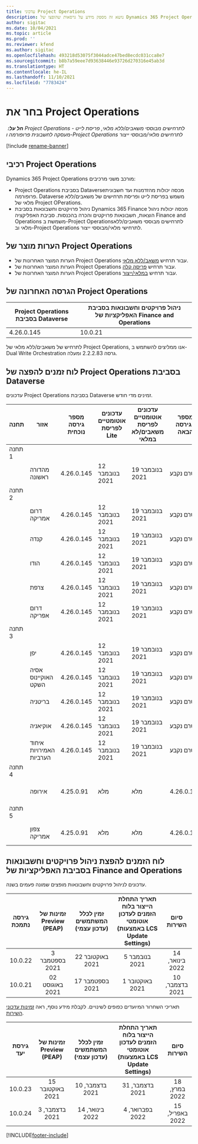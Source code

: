 ```yaml
---
title: עדכוני Project Operations
description: נושא זה מספק מידע על גרסאות שהופצו של Dynamics 365 Project Operations.
author: sigitac
ms.date: 10/04/2021
ms.topic: article
ms.prod: ''
ms.reviewer: kfend
ms.author: sigitac
ms.openlocfilehash: 493218d53075f3044adce47bed8ecdc031cca8e7
ms.sourcegitcommit: b8b7a59eee7d93638446e93726d270316e45ab3d
ms.translationtype: HT
ms.contentlocale: he-IL
ms.lasthandoff: 11/10/2021
ms.locfileid: "7783424"
---
```

# <a name="project-operations-updates"></a>בחר את Project Operations

_**חל על:** ‏ Project Operations לתרחישים מבוססי משאבים/ללא מלאי, פריסת לייט - מעסקה לחשבונית פרופורמה ו-Project Operations לתרחישים מלאי/מבוססי ייצור_

[!include [rename-banner](~/includes/cc-data-platform-banner.md)]

## <a name="project-operations-components"></a>רכיבי Project Operations

Dynamics 365 Project Operations מורכב משני מרכיבים:

- Project Operations בסביבת Dataverse‏ מכסה יכולות מהזדמנות ועד חשבונית פרופורמה. Dataverse משמש בפריסת לייט ופריסת תרחישים של משאבים/ללא מלאי של Project OPerations.
- ניהול פרויקטים וחשבונאות בסביבת Dynamics 365 Finance מכסה יכולות ניהול הוצאות, חשבונאות פרויקטים והכרה בהכנסות. סביבת האפליקציה‏ Finance and Operations ‏משמשת ב-Project Operations‏‏ לתרחישים מבוססי משאבים/ללא מלאי וב-Project Operations לתרחישי מלאי/מבוססי ייצור.

## <a name="project-operations-release-notes"></a>הערות מוצר של Project Operations
- הערות המוצר האחרונות של Project Operations עבור תרחיש [משאב/ללא מלאי](whats-new-oct-2021-resource-based.md).
- הערות המוצר האחרונות של Project Operations עבור תרחיש [פריסה קלה](../pro/whats-new/whats-new-oct-2021-lite.md).
- הערות המוצר האחרונות של Project Operations עבור תרחיש [במלאי/ייצור](../prod-pma/whats-new/whats-new-jul-2021-stocked.md).

## <a name="project-operations-latest-version"></a>הגרסה האחרונה של Project Operations

| Project Operations בסביבת Dataverse | ניהול פרויקטים וחשבונאות בסביבת האפליקציות של Finance and Operations | 
| --- | --- |
| 4.26.0.145 | 10.0.21 |

לתרחיש של משאבים/ללא מלאי‬ של Project Operations, אנו ממליצים להשתמש ב-Dual Write Orchestration גרסה 2.2.2.83 ומעלה.

## <a name="release-schedule-for-project-operations-on-dataverse-environment"></a>לוח זמנים להפצה של Project Operations בסביבת Dataverse

עדכונים Project Operations בסביבת Dataverse זמינים מדי חודש. 

| תחנה | אזור | מספר גירסה נוכחית | עדכונים אוטומטיים לפריסת Lite | עדכונים אוטומטיים לפריסת משאבים/לא במלאי | מספר הגירסה הבאה | הגירסה הבאה זמינה באופן כללי |
|-----------|-----------------------|-----------------|--------------------|---------------------|---------------------|---------------------|
| תחנה 1 |   &nbsp;              |    &nbsp;       | &nbsp;             |      &nbsp;         |      &nbsp;         |      &nbsp;         |
|   &nbsp;  | מהדורה ראשונה         |  4.26.0.145     | 12 בנובמבר 2021  | 19 בנובמבר 2021   | טרם נקבע                 | 03 בדצמבר, 2021   |
| תחנה 2 |   &nbsp;              |    &nbsp;       | &nbsp;             |      &nbsp;         |      &nbsp;         |      &nbsp;         |
|   &nbsp;  | דרום אמריקה         |  4.26.0.145     | 12 בנובמבר 2021  | 19 בנובמבר 2021   | טרם נקבע                 | 03 בדצמבר, 2021   |
|   &nbsp;  | קנדה                |  4.26.0.145     | 12 בנובמבר 2021  | 19 בנובמבר 2021   | טרם נקבע                 | 03 בדצמבר, 2021   |
|   &nbsp;  | הודו                 |  4.26.0.145     | 12 בנובמבר 2021  | 19 בנובמבר 2021   | טרם נקבע                 | 03 בדצמבר, 2021   |
|   &nbsp;  | צרפת                |  4.26.0.145     | 12 בנובמבר 2021  | 19 בנובמבר 2021   | טרם נקבע                 | 03 בדצמבר, 2021   |
|   &nbsp;  | דרום אפריקה          |  4.26.0.145     | 12 בנובמבר 2021  | 19 בנובמבר 2021   | טרם נקבע                 | 03 בדצמבר, 2021   |
| תחנה 3 |      &nbsp;           |     &nbsp;      |     &nbsp;         |      &nbsp;         |      &nbsp;         |      &nbsp;         |
|   &nbsp;  | יפן                 |  4.26.0.145     | 12 בנובמבר 2021  | 19 בנובמבר 2021   | טרם נקבע                 | 10 בדצמבר, 2021   |
|   &nbsp;  | אסיה האוקיינוס השקט          |  4.26.0.145     | 12 בנובמבר 2021  | 19 בנובמבר 2021   | טרם נקבע                 | 10 בדצמבר, 2021   |
|   &nbsp;  | בריטניה         |  4.26.0.145     | 12 בנובמבר 2021  | 19 בנובמבר 2021   | טרם נקבע                 | 10 בדצמבר, 2021   |
|   &nbsp;  | אוקיאניה               |  4.26.0.145     | 12 בנובמבר 2021  | 19 בנובמבר 2021   | טרם נקבע                 | 10 בדצמבר, 2021   |
|   &nbsp;  | איחוד האמירויות הערביות  |  4.26.0.145     | 12 בנובמבר 2021  | 19 בנובמבר 2021   | טרם נקבע                 | 10 בדצמבר, 2021   |
| תחנה 4 |     &nbsp;            |     &nbsp;      |     &nbsp;         |      &nbsp;         |      &nbsp;         |      &nbsp;         |
|   &nbsp;  | אירופה                |  4.25.0.91      | מלא           | מלא            | 4.26.0.145          | 12 בנובמבר 2021   |
| תחנה 5 |     &nbsp;            |     &nbsp;      |     &nbsp;         |      &nbsp;         |      &nbsp;         |      &nbsp;         |
|   &nbsp;  | צפון אמריקה         |  4.25.0.91      | מלא           | מלא            | 4.26.0.145          | 19 בנובמבר 2021   |


## <a name="release-schedule-for-project-management-and-accounting-in-the-finance-and-operations-apps-environment"></a>לוח הזמנים להפצת ניהול פרויקטים וחשבונאות בסביבת האפליקציות של Finance and Operations

עדכונים לניהול פרויקטים וחשבונאות מופצים שמונה פעמים בשנה.

|גירסה נתמכת| זמינות של Preview‏ (PEAP) | זמין לכלל המשתמשים (עדכון עצמי) | תאריך התחלת הייצור בלוח הזמנים לעדכון אוטומטי (באמצעות LCS Update Settings) |   סיום השירות   |
|:---------------:|:---------------------------:|:---------------------------------:|:--------------------------------------------------------------------:|:------------------:|
|     10.0.22     |      3 בספטמבר 2021      |        22 באוקטובר 2021           |                          5 בנובמבר 2021                            | 14 בינואר, 2022   |
|    10.0.21      |         02 באוגוסט 2021     |           17 בספטמבר 2021      |                             1 באוקטובר 2021                          |  10 בדצמבר, 2021 |


תאריכי השחרור המיועדים כפופים לשינויים. לקבלת מידע נוסף, ראה [זמינות עדכוני השירות](/dynamics365/fin-ops-core/fin-ops/get-started/public-preview-releases?toc=%2fdynamics365%2ffinance%2ftoc.json).

|גירסת יעד | זמינות של Preview‏ (PEAP) | זמין לכלל המשתמשים (עדכון עצמי) | תאריך התחלת הייצור בלוח הזמנים לעדכון אוטומטי (באמצעות LCS Update Settings) |   סיום השירות   |
|:---------------:|:---------------------------:|:---------------------------------:|:--------------------------------------------------------------------:|:------------------:|
|     10.0.23     |      15 באוקטובר 2021       |        10 בדצמבר, 2021          |                          31 בדצמבר, 2021                           | 18 במרץ, 2022     |
|     10.0.24     |      3 בדצמבר, 2021       |        14 בינואר, 2022           |                          4 בפברואר, 2022                            | 15 באפריל, 2022     |

[!INCLUDE[footer-include](../includes/footer-banner.md)]
